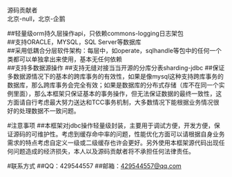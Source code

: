 源码贡献者<br />
北京-null，北京-企鹅<br />

##轻量级orm持久层操作api，只依赖commons-logging日志架包<br />
##支持ORACLE，MYSQL，SQL Server等数据库<br />
##采用低耦合分层软件架构：每层中，如operate，sqlhandle等包中的任何一个类都可以单独拿出来使用，基本无任何依赖<br />
##支持多数据源操作
##支持无缝对接当当开源的分库分表sharding-jdbc
##保证多数据源情况下的基本的跨库事务的有效性，如果是像mysql这种支持跨库事务的数据库，那么跨库事务会完全有效；如果是数据库的分布式存储（库不在同一个实例里面），那么本框架只保证基本的事务操作，但无法保证数据的最终一致性，这方面请自行考虑最大努力送达和TCC事务机制，大多数情况下能根据业务情况很好的处理数据不一致问题。

#注意事项
##本框架对jdbc操作轻量级封装，主要用于调试方便，开发方便，保证源码的可维护性。考虑到缓存命中率的问题，性能优化方面可以请根据自身业务需求的特点考虑自定义一级或二级缓存也许会更好。另外使用本框架源代码出现任何问题造成的经济损失，本人以及源码贡献者将不承担任何法律责任。

#联系方式
##QQ：429544557
##邮箱：429544557@qq.com
